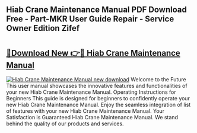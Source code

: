 ## Hiab Crane Maintenance Manual PDF Download Free - Part-MKR User Guide Repair - Service Owner Edition Zifef

# <h2><a href="http://bc7240.oget.top/?id=Hiab+Crane+Maintenance+Manual">🔗Download New 👉🔴 Hiab Crane Maintenance Manual</a></h2>

[![Hiab Crane Maintenance Manual new download](https://i.imgur.com/5g1atiW.png)](http://bc7240.oget.top/?id=Hiab+Crane+Maintenance+Manual)
Welcome to the Future This user manual showcases the innovative features and functionalities of your new Hiab Crane Maintenance Manual. Operating Instructions for Beginners This guide is designed for beginners to confidently operate your new Hiab Crane Maintenance Manual. Enjoy the seamless integration of list of features with your new Hiab Crane Maintenance Manual. Your Satisfaction is Guaranteed Hiab Crane Maintenance Manual. We stand behind the quality of our products and services.
